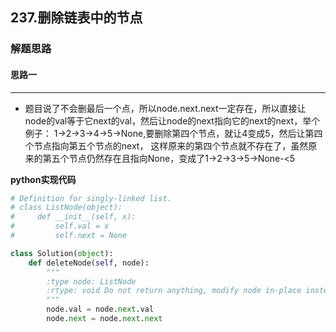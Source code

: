 ## 237.删除链表中的节点

### 解题思路
#### 思路一
****
- 题目说了不会删最后一个点，所以node.next.next一定存在，所以直接让node的val等于它next的val，然后让node的next指向它的next的next，举个例子： 1->2->3->4->5->None,要删除第四个节点，就让4变成5，然后让第四个节点指向第五个节点的next， 这样原来的第四个节点就不存在了，虽然原来的第五个节点仍然存在且指向None，变成了1->2->3->5->None-<5

**python实现代码**
```python
# Definition for singly-linked list.
# class ListNode(object):
#     def __init__(self, x):
#         self.val = x
#         self.next = None

class Solution(object):
    def deleteNode(self, node):
        """
        :type node: ListNode
        :rtype: void Do not return anything, modify node in-place instead.
        """ 
        node.val = node.next.val
        node.next = node.next.next

```

